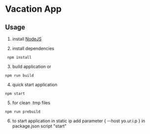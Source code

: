 # Vacation App
## Usage
1. install [NodeJS](https://nodejs.org/en/)

2. install dependencies
```
 npm install
```

3. build application or
```
npm run build
```

4. quick start application
```
npm start

```
5. for clean .tmp files
```
npm run prebuild
```
6. to start application in static ip add parameter { --host yo.ur.i.p } in package.json script "start"

